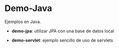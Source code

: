 # Demo-Java
Ejemplos en Java.  

- **demo-jpa**: utilizar JPA con una base de datos local

- **demo-servlet**: ejemplo sencillo de uso de servlets